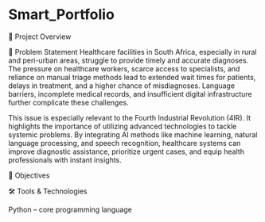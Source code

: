 # Smart_Portfolio

📌 Project Overview

🎯 Problem Statement
Healthcare facilities in South Africa, especially in rural and peri-urban areas, struggle to provide timely and accurate diagnoses. The pressure on healthcare workers, scarce access to specialists, and reliance on manual triage methods lead to extended wait times for patients, delays in treatment, and a higher chance of misdiagnoses. Language barriers, incomplete medical records, and insufficient digital infrastructure further complicate these challenges. 

This issue is especially relevant to the Fourth Industrial Revolution (4IR). It highlights the importance of utilizing advanced technologies to tackle systemic problems. By integrating AI methods like machine learning, natural language processing, and speech recognition, healthcare systems can improve diagnostic assistance, prioritize urgent cases, and equip health professionals with instant insights.

🎯 Objectives

🛠️ Tools & Technologies

Python – core programming language
